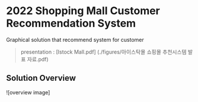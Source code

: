 # 2022 Shopping Mall Customer Recommendation System  
Graphical solution that recommend system for customer  

> presentation : [Istock Mall.pdf] (./figures/아이스탁몰 쇼핑몰 추천시스템 발표 자료.pdf)  

## Solution Overview
![overview image]
